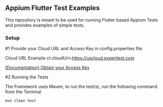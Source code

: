 ## Appium Flutter Test Examples

This repository is meant to be used for running Flutter based Appium Tests and provides examples of simple tests.

### Setup

#1 Provide your Cloud URL and Access Key in config.properties file.

Cloud URL Example
ct.cloudUrl=https://uscloud.experitest.com

[(Documentation) Obtain your Access Key](https://docs.digital.ai/bundle/TE/page/obtaining_access_key.html)

#2 Running the Tests

The Framework uses Maven, to run the test(s), run the following command from the Terminal

```agsl
mvn clean test
```
